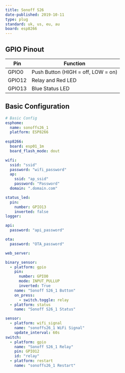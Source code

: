```yaml
---
title: Sonoff S26
date-published: 2019-10-11
type: plug
standard: uk, us, eu, au
board: esp8266
---
```


## GPIO Pinout

| Pin    | Function                           |
| ------ | ---------------------------------- |
| GPIO0  | Push Button (HIGH = off, LOW = on) |
| GPIO12 | Relay and Red LED                  |
| GPIO13 | Blue Status LED                    |

## Basic Configuration

```yaml
# Basic Config
esphome:
  name: sonoffs26_1
  platform: ESP8266
  
esp8266:
  board: esp01_1m
  board_flash_mode: dout

wifi:
  ssid: "ssid"
  password: "wifi_password"
  ap:
    ssid: "ap_ssid"
    password: "Password"
  domain: ".domain.com"

status_led:
  pin:
    number: GPIO13
    inverted: false
logger:

api:
  password: "api_password"

ota:
  password: "OTA_password"

web_server:

binary_sensor:
  - platform: gpio
    pin:
      number: GPIO0
      mode: INPUT_PULLUP
      inverted: True
    name: "Sonoff S26_1 Button"
    on_press:
      - switch.toggle: relay
  - platform: status
    name: "Sonoff S26_1 Status"

sensor:
  - platform: wifi_signal
    name: "sonoffs26_1 WiFi Signal"
    update_interval: 60s
switch:
  - platform: gpio
    name: "Sonoff S26_1 Relay"
    pin: GPIO12
    id: "relay"
  - platform: restart
    name: "sonoffs26_1 Restart"
```
